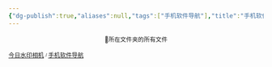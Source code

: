 ```yaml
---
{"dg-publish":true,"aliases":null,"tags":["手机软件导航"],"title":"手机软件导航","permalink":"/0801 学习笔记/软件/手机/手机软件导航/","dgPassFrontmatter":true,"noteIcon":""}
---
```


<p><span><center><sub>📁所在文件夹的所有文件</sub><center></center></center></span></p><span><span><p><sub><a data-tooltip-position="top" aria-label="0801 学习笔记/软件/手机/今日水印相机.md" data-href="0801 学习笔记/软件/手机/今日水印相机.md" href="0801 学习笔记/软件/手机/今日水印相机.md" class="internal-link" target="_blank" rel="noopener">今日水印相机</a> <sup><sub>  / </sub></sup><a data-tooltip-position="top" aria-label="0801 学习笔记/软件/手机/手机软件导航.md" data-href="0801 学习笔记/软件/手机/手机软件导航.md" href="0801 学习笔记/软件/手机/手机软件导航.md" class="internal-link" target="_blank" rel="noopener">手机软件导航</a></sub></p></span></span><span><span><p><br><br></p></span></span>

